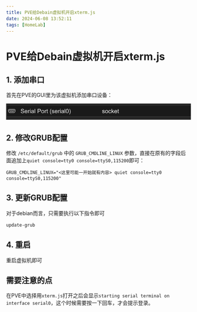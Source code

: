 ```yaml
---
title: PVE给Debain虚拟机开启xterm.js
date: 2024-06-08 13:52:11
tags: [HomeLab]
---
```


# PVE给Debain虚拟机开启xterm.js

## 1. 添加串口

首先在PVE的GUI里为该虚拟机添加串口设备：

![](assets/image.png)

## 2. 修改GRUB配置

修改 `/etc/default/grub` 中的 `GRUB_CMDLINE_LINUX` 参数，直接在原有的字段后面追加上`quiet console=tty0 console=ttyS0,115200`即可：

```
GRUB_CMDLINE_LINUX="<这里可能一开始就有内容> quiet console=tty0 console=ttyS0,115200"
```

## 3. 更新GRUB配置

对于debian而言，只需要执行以下指令即可

```sh
update-grub
```

## 4. 重启

重启虚拟机即可

## 需要注意的点

在PVE中选择用`xterm.js`打开之后会显示`starting serial terminal on interface serial0`，这个时候需要按一下回车，才会提示登录。

